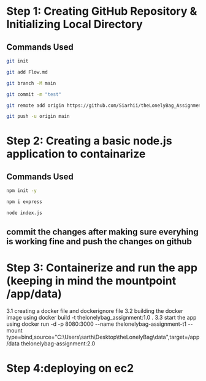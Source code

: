 # Step 1: Creating GitHub Repository & Initializing Local Directory

## Commands Used

```bash
git init

git add Flow.md

git branch -M main

git commit -m "test"

git remote add origin https://github.com/Siarhii/theLonelyBag_Assignment.git

git push -u origin main
```

# Step 2: Creating a basic node.js application to containarize

## Commands Used

```bash
npm init -y

npm i express

node index.js
```

## commit the changes after making sure everyhing is working fine and push the changes on github

# Step 3: Containerize and run the app (keeping in mind the mountpoint /app/data)

3.1 creating a docker file and dockerignore file
3.2 building the docker image using docker build -t thelonelybag_assignment:1.0 .
3.3 start the app using docker run -d -p 8080:3000 --name thelonelybag-assignment-t1 --mount type=bind,source="C:\\Users\\sarth\\Desktop\\theLonelyBag\\data",target=/app/data thelonelybag-assignment:2.0

# Step 4:deploying on ec2
